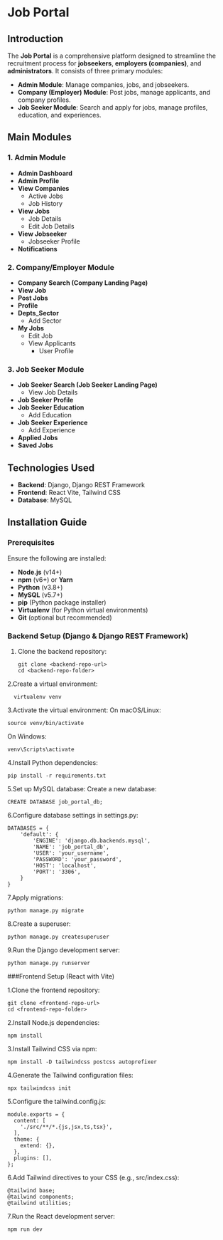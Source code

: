 # Job Portal

## Introduction
The **Job Portal** is a comprehensive platform designed to streamline the recruitment process for **jobseekers**, **employers (companies)**, and **administrators**. It consists of three primary modules:

- **Admin Module**: Manage companies, jobs, and jobseekers.
- **Company (Employer) Module**: Post jobs, manage applicants, and company profiles.
- **Job Seeker Module**: Search and apply for jobs, manage profiles, education, and experiences.

## Main Modules

### 1. Admin Module
- **Admin Dashboard**
- **Admin Profile**
- **View Companies**
  - Active Jobs
  - Job History
- **View Jobs**
  - Job Details
  - Edit Job Details
- **View Jobseeker**
  - Jobseeker Profile
- **Notifications**

### 2. Company/Employer Module
- **Company Search (Company Landing Page)**
- **View Job**
- **Post Jobs**
- **Profile**
- **Depts_Sector**
  - Add Sector
- **My Jobs**
  - Edit Job
  - View Applicants
    - User Profile

### 3. Job Seeker Module
- **Job Seeker Search (Job Seeker Landing Page)**
  - View Job Details
- **Job Seeker Profile**
- **Job Seeker Education**
  - Add Education
- **Job Seeker Experience**
  - Add Experience
- **Applied Jobs**
- **Saved Jobs**

## Technologies Used
- **Backend**: Django, Django REST Framework
- **Frontend**: React Vite, Tailwind CSS
- **Database**: MySQL

## Installation Guide

### Prerequisites
Ensure the following are installed:
- **Node.js** (v14+)
- **npm** (v6+) or **Yarn**
- **Python** (v3.8+)
- **MySQL** (v5.7+)
- **pip** (Python package installer)
- **Virtualenv** (for Python virtual environments)
- **Git** (optional but recommended)

### Backend Setup (Django & Django REST Framework)
1. Clone the backend repository:
   ```
   git clone <backend-repo-url>
   cd <backend-repo-folder>
   
   ```
   
2.Create a virtual environment:
```
  virtualenv venv
```
3.Activate the virtual environment:
On macOS/Linux:
```
source venv/bin/activate
```
On Windows:
```
venv\Scripts\activate
```
4.Install Python dependencies:
```
pip install -r requirements.txt
```
5.Set up MySQL database:
Create a new database:
```
CREATE DATABASE job_portal_db;
```
6.Configure database settings in settings.py:
```
DATABASES = {
    'default': {
        'ENGINE': 'django.db.backends.mysql',
        'NAME': 'job_portal_db',
        'USER': 'your_username',
        'PASSWORD': 'your_password',
        'HOST': 'localhost',
        'PORT': '3306',
    }
}
```
7.Apply migrations:
```
python manage.py migrate
```
8.Create a superuser:
```
python manage.py createsuperuser
```
9.Run the Django development server:
```
python manage.py runserver
```
###Frontend Setup (React with Vite)

1.Clone the frontend repository:
```
git clone <frontend-repo-url>
cd <frontend-repo-folder>
```
2.Install Node.js dependencies:
```
npm install
```
3.Install Tailwind CSS via npm:
```
npm install -D tailwindcss postcss autoprefixer
```
4.Generate the Tailwind configuration files:
```
npx tailwindcss init
```
5.Configure the tailwind.config.js:
```
module.exports = {
  content: [
    './src/**/*.{js,jsx,ts,tsx}',
  ],
  theme: {
    extend: {},
  },
  plugins: [],
};
```
6.Add Tailwind directives to your CSS (e.g., src/index.css):
```
@tailwind base;
@tailwind components;
@tailwind utilities;
```
7.Run the React development server:
```
npm run dev
```

